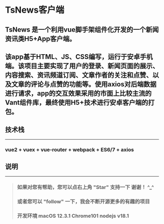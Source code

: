 # TsNews客户端
**TsNews** 是一个利用vue脚手架组件化开发的一个新闻资讯类H5+App客户端。
------------------------
该app基于HTML、JS、CSS编写，运行于安卓手机端。该项目主要实现了用户的登录、新闻页面的展示、内容搜索、资讯频道订阅、文章作者的关注和点赞、以及文章的评论与点赞的功能等。使用axios对后端数据进行请求，app的交互效果采用的市面上比较主流的Vant组件库，最终使用H5+技术进行安卓客户端的打包。
------------------------
## 技术栈
------------------------
### vue2 + vuex + vue-router + webpack + ES6/7 + axios
## 说明
------------------------
> ### 如果对您有帮助，您可以点右上角 "Star" 支持一下 谢谢！ ^_^
> ### 或者您可以 "follow" 一下，我会不断开源更多的有趣的项目
> ### 开发环境 macOS 12.3.1 Chrome101  nodejs v18.1
